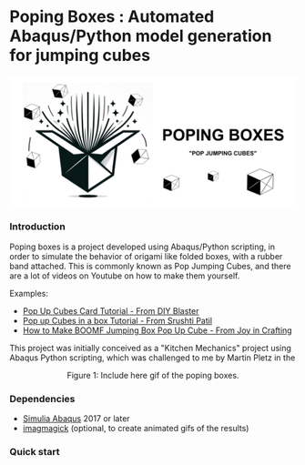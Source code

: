 # Poping Boxes : Automated Abaqus/Python model generation for jumping cubes


<div align="center">
    <img src="images/Pop_box_logo.png">
</div>


### Introduction
Poping boxes is a project developed using Abaqus/Python scripting, in order to simulate the behavior of origami like folded boxes, with a rubber band attached. This is commonly known as Pop Jumping Cubes, and there are a lot of videos on Youtube on how to make them yourself.

Examples:
- [Pop Up Cubes Card Tutorial - From DIY Blaster](https://www.youtube.com/watch?v=PdaHHFXTUxQ)
-  [Pop up Cubes in a box Tutorial - From Srushti Patil](https://www.youtube.com/watch?v=h3P-WZ2uPx0&t)
-  [How to Make BOOMF Jumping Box Pop Up Cube - From Joy in Crafting](https://www.youtube.com/watch?v=jKvsseAAZmo)

This project was initially conceived as a "Kitchen Mechanics" project using Abaqus Python scripting, which was challenged to me by Martin Pletz in the 

<p align="center">
Figure 1: Include here gif of the poping boxes.
</p>

### Dependencies
* [Simulia Abaqus](https://www.3ds.com/products-services/simulia/products/abaqus) 2017 or later
* [imagmagick](https://imagemagick.org) (optional, to create animated gifs of the results)

### Quick start
